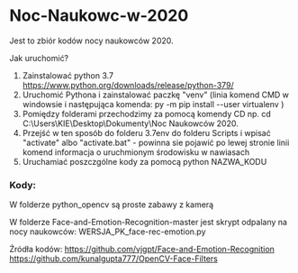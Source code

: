 # Noc-Naukowc-w-2020

Jest to zbiór kodów  nocy naukowców 2020.

Jak uruchomić?

1. Zainstalować python 3.7 https://www.python.org/downloads/release/python-379/
2. Uruchomić Pythona i zainstalować paczkę "venv" (linia komend CMD w windowsie i następująca komenda: py -m pip install --user virtualenv )
3. Pomiędzy folderami przechodzimy za pomocą komendy CD np. cd C:\Users\KIE\Desktop\Dokumenty\Noc Naukowców 2020.
4. Przejść w ten sposób do folderu 3.7env do folderu Scripts i wpisać "activate" albo "activate.bat" - powinna sie pojawić po lewej stronie linii komend informacja o uruchmionym środowisku w nawiasach
5. Uruchamiać poszczgólne kody za pomocą python NAZWA_KODU

### Kody:
W folderze python_opencv są proste zabawy z kamerą

W folderze Face-and-Emotion-Recognition-master jest skrypt odpalany na nocy naukowców: WERSJA_PK_face-rec-emotion.py

Źródła kodów:
https://github.com/vjgpt/Face-and-Emotion-Recognition
https://github.com/kunalgupta777/OpenCV-Face-Filters
